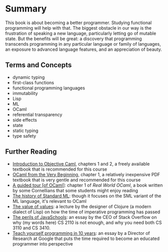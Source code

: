 # Summary

This book is about becoming a better programmer.  Studying functional
programming will help with that.  The biggest obstacle in our way is
the frustration of speaking a new language, particularly letting go of
mutable state.  But the benefits will be great:  a discovery that
programming transcends programming in any particular language or family
of languages, an exposure to advanced language features, and an appreciation
of beauty.

## Terms and Concepts

* dynamic typing
* first-class functions
* functional programming languages
* immutability
* Lisp
* ML
* OCaml
* referential transparency
* side effects
* state
* static typing
* type safety

## Further Reading

* [Introduction to Objective Caml](http://courses.cms.caltech.edu/cs134/cs134b/book.pdf),
  chapters 1 and 2, a freely available textbook that is recommended for this course
* [OCaml from the Very Beginning](http://ocaml-book.com/), chapter 1, a relatively
  inexpensive PDF textbook that is very gentle and recommended for this course
* [A guided tour [of OCaml]](https://dev.realworldocaml.org/guided-tour.html):
  chapter 1 of *Real World OCaml*, a book written by some Cornellians
  that some students might enjoy reading
* [The history of Standard ML](http://sml-family.org/history/): though it focuses
  on the SML variant of the ML language, it's relevant to OCaml
* [The value of values](https://www.infoq.com/presentations/Value-Values): a lecture
  by the designer of Clojure (a modern dialect of Lisp) on how the time of
  imperative programming has passed
* [The perils of JavaSchools](https://www.joelonsoftware.com/2005/12/29/the-perils-of-javaschools-2/):
  an essay by the CEO of Stack Overflow on why (my words here) CS 2110 is not enough,
  and why you need both CS 3110 and CS 3410.
* [Teach yourself programming in 10 years](http://norvig.com/21-days.html):
  an essay by a Director of Research at Google that puts the
  time required to become an educated programmer into perspective
